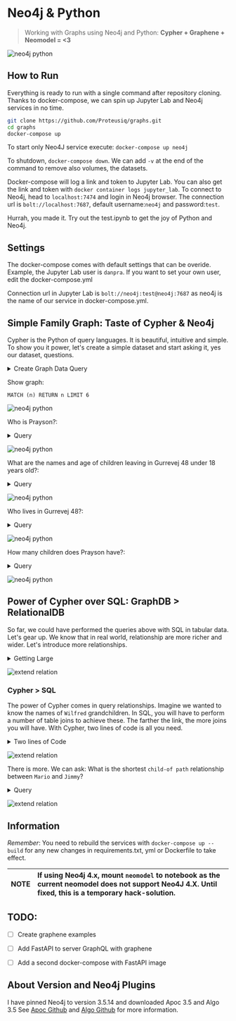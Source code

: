 # Neo4j & Python
> Working with Graphs using Neo4j and Python: __Cypher + Graphene + Neomodel = <3__


![neo4j python](images/show.png)

## How to Run
Everything is ready to run with a single command after repository cloning. Thanks to docker-compose, we can spin up Jupyter Lab and Neo4j services in no time.

```bash
git clone https://github.com/Proteusiq/graphs.git
cd graphs
docker-compose up
```

To start only Neo4J service execute: `docker-compose up neo4j`

To shutdown, `docker-compose down`. We can add `-v` at the end of the command to remove also volumes, the datasets.

Docker-compose will log a link and token to Jupyter Lab. You can also get the link and token with `docker container logs jupyter_lab`. To connect to Neo4j, head to  `localhost:7474` and login in Neo4j browser. The connection url is `bolt://localhost:7687`, default username:`neo4j` and password:`test`.

Hurrah, you made it. Try out the test.ipynb to get the joy of Python and Neo4j.

## Settings
The docker-compose comes with default settings that can be overide. Example, the Jupyter Lab user is `danpra`. If you want to set your own user, edit the docker-compose.yml

Connection url in Jupyter Lab is `bolt://neo4j:test@neo4j:7687` as neo4j is the name of our service in docker-compose.yml.

## Simple Family Graph: Taste of Cypher & Neo4j
Cypher is the Python of query languages. It is beautiful, intuitive and simple. To show you it power, let's create a simple dataset and start asking it, yes our dataset, questions.

<details><summary>Create Graph Data Query</summary>
<p>

#### Let's build a simple dataset

```cypher

// Creating the graph: N.B: Enable multi statement query editor on your settings
//Create Person and Location 

//Neo4j 3.X

MERGE (:Person {name:"Prayson",age:34, description:"The Matrix's Neo"})
MERGE (:Person {name:"Lea", age:32, description:"The awesome"})
MERGE (:Person {name:"Eloise",age:8, description:"The dancer"})
MERGE (:Person {name:"Nora",age:5, description:"The wise"})
MERGE (:Person {name:"Mario",age:3, description:"The Jumper"})
MERGE (:Location {address:"Gurrevej 48"}); 

// Neo4j 4.x
MERGE (:Person {name:"Prayson",age:34, description:"The Matrix's Neo"}),
      (:Person {name:"Lea", age:32, description:"The awesome"}),
      (:Person {name:"Eloise",age:8, description:"The dancer"}),
      (:Person {name:"Nora",age:5, description:"The wise"}),
      (:Person {name:"Mario",age:3, description:"The Jumper"}),
      (:Location {address:"Gurrevej 48"});



//Add p person relationship to location l
MATCH (person:Person),(location:Location {address:"Gurrevej 48"})
WHERE person.name in ['Prayson','Mario', 'Nora','Eloise', 'Lea']
MERGE (person)-[:LIVES_IN]->(location);

// Add marriage
MATCH (p:Person {name:"Lea"}),(o:Person {name:"Prayson"})
MERGE (p)<-[:MARRIED_TO]-(o)<-[:MARRIED_TO]-(p);

// Add childrens
MATCH (p:Person), (o:Person)
WHERE p.name = "Prayson" and o.name IN ["Eloise","Nora","Mario"]
MERGE (p)<-[:CHILD_OF]-(o);

MATCH (p:Person), (o:Person)
WHERE p.name ="Lea" and o.name IN ["Eloise","Nora","Mario"]
MERGE (p)<-[:CHILD_OF]-(o);
```
</p>
</details>

Show graph:
```cypher
MATCH (n) RETURN n LIMIT 6
```
![neo4j python](images/family.png)


Who is Prayson?:
<details><summary>Query</summary>
<p>

#### query for 'Who is Prayson?'

```cypher
MATCH (p:Person)
WHERE p.name = "Prayson"
RETURN p.description AS `Who is Prayson?`

// OR
MATCH (p:Person {name: "Prayson"})
RETURN p.description AS `Who is Prayson?`
```
</p>
</details>

![neo4j python](images/who.png)


What are the names and age of children leaving in Gurrevej 48 under 18 years old?:
<details><summary>Query</summary>
<p>

#### query for 'people leaving in Gurrevej 48 under 18 years old?'

```cypher
MATCH (under_age:Person),(location:Location)
WHERE under_age.age < 18 and location.address="Gurrevej 48"
RETURN under_age.name AS `Children`, under_age.age AS `Age`
```
</p>
</details>


![neo4j python](images/children.png)


Who lives in Gurrevej 48?:
<details><summary>Query</summary>
<p>

#### show, 'Who lives in Gurrevej 48?'

```cypher
MATCH (p:Person)-[:LIVES_IN]->(l:Location)
WHERE l.address = "Gurrevej 48"
RETURN collect(p.name) AS `Who lives in Gurrevej 48?`
```

</p>
</details>


![neo4j python](images/all_lives.png)


How many children does Prayson have?:
<details><summary>Query</summary>
<p>

#### show, 'How many children does Prayson have?'

```cypher
MATCH (child:Person)-[:CHILD_OF]->(parent:Person)
WHERE parent.name = "Prayson"
RETURN count(child) AS `How many children does Prayson have?`
```

</p>
</details>

![neo4j python](images/child_cnt.png)


## Power of Cypher over SQL: GraphDB > RelationalDB

So far, we could have performed the queries above with SQL in tabular data. Let's gear up. We know that in real world, relationship are more richer and wider. Let's introduce more relationships.

<details><summary>Getting Large</summary>
<p>

#### show, 'How many children does Prayson have?'
```cypher
//Add more members: My dad, brothers, nephew, and niece

//Neo4j 3.x

MERGE (:Person {name:"Wilfred", age:59, description:"Babu"})
MERGE (:Person {name:"Eric", age:35, description: "First blood"})
MERGE (:Person {name:"Jimmy", age:29, description: "Quantum MD"})
MERGE (:Person {name:"Trace", age:10})
MERGE (:Person {name:"Trisher", age:3});


//Neo4j 4.x
MERGE (:Person {name:"Wilfred", age:59, description:"Babu"}),
      (:Person {name:"Eric", age:35, description: "First blood"}),
      (:Person {name:"Jimmy", age:29, description: "Quantum MD"}),
      (:Person {name:"Trace", age:10}),
      (:Person {name:"Trisher", age:3});

//Add relationship
MATCH (parent:Person), (child:Person)
WHERE parent.name ="Wilfred" and child.name IN ["Eric","Prayson","Jimmy"]
MERGE (parent)<-[:CHILD_OF]-(child)

MATCH (parent:Person), (child:Person)
WHERE parent.name ="Eric" and child.name IN ["Trace","Trisher"]
MERGE (parent)<-[:CHILD_OF]-(child)

//Did not include my mother to keep things simple
```
</p>
</details>

![extend relation](images/bigger_family.png)

### Cypher > SQL
The power of Cypher comes in query relationships. Imagine we wanted to know the names of `Wilfred` grandchildren. In SQL, you will have to perform a number of table joins to achieve these. The farther the link, the more joins you will have. With Cypher, two lines of code is all you need.

<details><summary>Two lines of Code</summary>
<p>

```
MATCH (grand_child:Person)-[:CHILD_OF*2]->(babu:Person {name: "Wilfred"})
RETURN collect(grand_child.name) AS `Wilfred's grand children are:`
```
</p>
</details>

![extend relation](images/grand_childs.png)

There is more. We can ask: What is the shortest `child-of path` relationship between `Mario` and `Jimmy`?

<details><summary>Query</summary>
<p>

```
MATCH (mario:Person { name: 'Mario' }),(jimmy:Person { name: 'Jimmy' }),
      path = shortestPath((mario)-[:CHILD_OF*]-(jimmy))
RETURN path
```
</p>
</details>

![extend relation](images/mario_jimmy.png)


## Information

_Remember_: You need to rebuild the services with `docker-compose up --build` for any new changes in requirements.txt, yml or Dockerfile to take effect.

| NOTE        | If using Neo4j 4.x, mount `neomodel` to notebook as the current neomodel does not support Neo4J 4.X. Until fixed, this is a temporary hack-solution.|
|---------------|:------------------------------------------------------------------------------------------------------------------------------------------|

## TODO:

- [ ] Create graphene examples
- [ ] Add FastAPI to server GraphQL with graphene
- [ ] Add a second docker-compose with FastAPI image


## About Version and Neo4j Plugins

I have pinned Neo4j to version 3.5.14 and downloaded Apoc 3.5 and Algo 3.5 See [Apoc Github](https://github.com/neo4j-contrib/neo4j-apoc-procedures) and [Algo Github](https://github.com/neo4j-contrib/neo4j-graph-algorithms) for more information.
